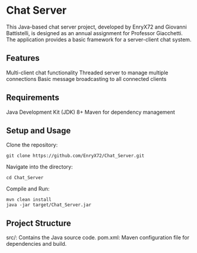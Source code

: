 # Chat Server
This Java-based chat server project, developed by EnryX72 and Giovanni Battistelli, is designed as an annual assignment for Professor Giacchetti. The application provides a basic framework for a server-client chat system.

## Features
Multi-client chat functionality
Threaded server to manage multiple connections
Basic message broadcasting to all connected clients
## Requirements
Java Development Kit (JDK) 8+
Maven for dependency management
## Setup and Usage
Clone the repository:
```
git clone https://github.com/EnryX72/Chat_Server.git
```
Navigate into the directory:
```
cd Chat_Server
```
Compile and Run:
```
mvn clean install
java -jar target/Chat_Server.jar
```

## Project Structure
src/: Contains the Java source code.
pom.xml: Maven configuration file for dependencies and build.
